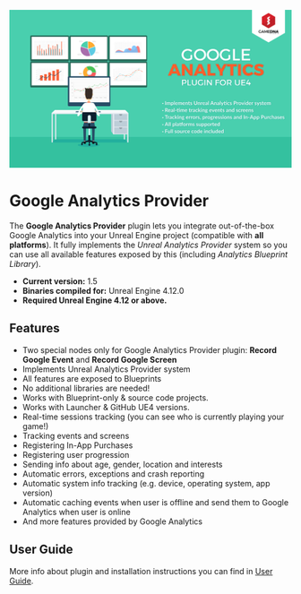 ![Splash](Resources/Splash.png)

# Google Analytics Provider

The **Google Analytics Provider** plugin lets you integrate out-of-the-box Google Analytics into your Unreal Engine project (compatible with **all platforms**). It fully implements the *Unreal Analytics Provider* system so you can use all available features exposed by this (including *Analytics Blueprint Library*).

* **Current version:** 1.5
* **Binaries compiled for:** Unreal Engine 4.12.0
* **Required Unreal Engine 4.12 or above.**

## Features
* Two special nodes only for Google Analytics Provider plugin: **Record Google Event** and **Record Google Screen**
* Implements Unreal Analytics Provider system
* All features are exposed to Blueprints
* No additional libraries are needed!
* Works with Blueprint-only & source code projects.
* Works with Launcher & GitHub UE4 versions.
* Real-time sessions tracking (you can see who is currently playing your game!)
* Tracking events and screens
* Registering In-App Purchases
* Registering user progression 
* Sending info about age, gender, location and interests
* Automatic errors, exceptions and crash reporting
* Automatic system info tracking (e.g. device, operating system, app version)
* Automatic caching events when user is offline and send them to Google Analytics when user is online
* And more features provided by Google Analytics

## User Guide
More info about plugin and installation instructions you can find in [User Guide](GoogleAnalytics_UserGuide.pdf).
